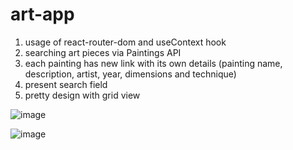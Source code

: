 # art-app

1. usage of react-router-dom and useContext hook
2. searching art pieces via Paintings API
3. each painting has new link with its own details (painting name, description, artist, year, dimensions and technique)
4. present search field
5. pretty design with grid view


![image](https://user-images.githubusercontent.com/57454459/179404476-42d45b3c-ab8c-4837-b4bf-3cf617ddc97c.png)

![image](https://user-images.githubusercontent.com/57454459/179404564-56afdaf7-634a-4257-8b6b-84e8ecf852b0.png)
